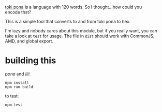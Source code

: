 [toki pona](http://tokipona.org/) is a language with 120 words. So I thought...how could you encode that?

This is a simple tool that converts to and from toki pona to hex.

I'm lazy and nobody cares about this module, but if you really want, you can take a look at `test` for usage. The file in `dist` should work with CommonJS, AMD, and global export.

building this
=============

*pona* and *lili*:

    npm install
    npm run build

to test:

    npm test

